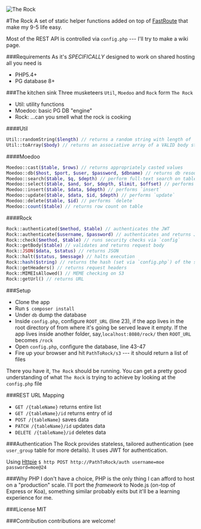 ![The Rock](https://raw.githubusercontent.com/moe-szyslak/The-Rock/master/__S3__/TheRock.png "The Rock")

#The Rock
A set of static helper functions added on top of [FastRoute](https://github.com/nikic/FastRoute) that make my 9-5 life easy.

Most of the REST API is controlled via `config.php` --- I'll try to make a wiki page.

###Requirements
As it's *SPECIFICALLY* designed to work on shared hosting all you need is
- PHP5.4+
- PG database 8+

###The kitchen sink
Three musketeers `Util`, `Moedoo` and `Rock` form `The Rock`
- Util: utility functions
- Moedoo: basic PG DB "engine"
- Rock: ...can you smell what the rock is cooking

####Util
```php
Util::randomString($length) // returns a random string with length of `$length`
Util::toArray($body) // returns an associative array of a VALID body string
```

####Moedoo
```php
Moedoo::cast($table, $rows) // returns appropriately casted values
Moedoo::db($host, $port, $user, $password, $dbname) // returns db resource
Moedoo::search($table, $q, $depth) // perform full-text search on table
Moedoo::select($table, $and, $or, $depth, $limit, $offset) // performs `select`
Moedoo::insert($table, $data, $depth) // performs `insert`
Moedoo::update($table, $data, $id, $depth) // performs `update`
Moedoo::delete($table, $id) // performs `delete`
Moedoo::count($table) // returns row count on table
```

####Rock
```php
Rock::authenticated($method, $table) // authenticates the JWT
Rock::authenticate($username, $password) // authenticates and returns JWT
Rock::check($method, $table) // runs security checks via `config`
Rock::getBody($table) // validates and returns request body
Rock::JSON($data, $status) // returns JSON
Rock::halt($status, $message) // halts execution
Rock::hash($string) // returns the hash (set via `config.php`) of the string
Rock::getHeaders() // returns request headers
Rock::MIMEIsAllowed() // MEME checking on S3
Rock::getUrl() // returns URL
```

###Setup
- Clone the app
- Run `$ composer install`
- Under `db` dump the database
- Inside `config.php`, configure `ROOT_URL` (line 23), if the app lives in the root directory of from where it's going be served leave it empty. If the app lives inside another folder, say,`localhost:8080/rock/` then `ROOT_URL` becomes `/rock`
- Open `config.php`, configure the database, line 43-47
- Fire up your browser and hit `PathToRock/s3` --- it should return a list of files

There you have it, `The Rock` should be running. You can get a pretty good understanding of what `The Rock` is trying to achieve by looking at the `config.php` file

###REST URL Mapping
- `GET /{tableName}` returns entire list
- `GET /{tableName}/id` returns entry of id
- `POST /{tableName}` saves data
- `PATCH /{tableName}/id` updates data
- `DELETE /{tableName}/id` deletes data

###Authentication
The Rock provides stateless, tailored authentication (see `user_group` table for more details). It uses JWT for authentication.

Using [Httpie](https://github.com/jkbrzt/httpie) `$ http POST http://PathToRock/auth username=moe password=moe@24`

###Why PHP
I don't have a choice, PHP is the only thing I can afford to host on a "production" scale. I'll port the *framework* to Node.js (on-top of Express or Koa), something similar probably exits but it'll be a learning experience for me.

###License
MIT

###Contribution
contributions are welcome!
